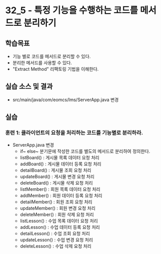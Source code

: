 # 32_5 - 특정 기능을 수행하는 코드를 메서드로 분리하기

## 학습목표

- 기능 별로 코드를 메서드로 분리할 수 있다.
- 분리한 메서드를 사용할 수 있다.
- "Extract Method" 리팩토링 기법을 이해한다.

## 실습 소스 및 결과

- src/main/java/com/eomcs/lms/ServerApp.java 변경

## 실습

### 훈련 1: 클라이언트의 요청을 처리하는 코드를 기능별로 분리하라.

- ServerApp.java 변경
  - if~ else~ 분기문에 작성한 코드를 별도의 메서드로 분리하여 정의한다.
  - listBoard() : 게시물 목록 데이터 요청 처리
  - addBoard() : 게시물 데이터 등록 요청 처리
  - detailBoard() : 게시물 조회 요청 처리
  - updateBoard() : 게시물 변경 요청 처리
  - deleteBoard() : 게시물 삭제 요청 처리
  - listMember() : 회원 목록 데이터 요청 처리
  - addMember() : 회원 데이터 등록 요청 처리
  - detailMember() : 회원 조회 요청 처리
  - updateMember() : 회원 변경 요청 처리
  - deleteMember() : 회원 삭제 요청 처리
  - listLesson() : 수업 목록 데이터 요청 처리
  - addLesson() : 수업 데이터 등록 요청 처리
  - detailLesson() : 수업 조회 요청 처리
  - updateLesson() : 수업 변경 요청 처리
  - deleteLesson() : 수업 삭제 요청 처리
